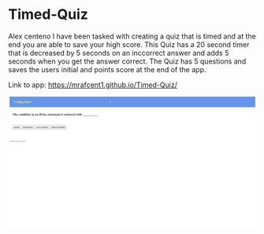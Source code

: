 # Timed-Quiz
Alex centeno
I have been tasked with creating a quiz that is timed and at the end you are able to save your high score. This Quiz has a 20 second timer that is decreased by 5 seconds on an inccorrect answer and adds 5 seconds when you get the answer correct. The Quiz has 5 questions and saves the users initial and points score at the end of the app. 

Link to app: https://mrafcent1.github.io/Timed-Quiz/

![Alt text](/assets/Timed_Quiz.png?raw=true "Quiz")
